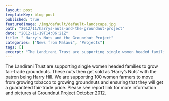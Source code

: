 ```yaml
---
layout: post
templateKey: blog-post
published: true
featuredImage: /img/default/default-landscape.jpg
path: "2012/11/harrys-nuts-and-the-groundnut-project"
date: "2012-11-19T14:06:21Z"
title: " Harry's Nuts and the Groundnut Project"
categories: ["News from Malawi", "Projects"]
tags: []
excerpt: "The Landirani Trust are supporting single women headed families to grow fair-trade groundnuts. Thes..."
---
```


The Landirani Trust are supporting single women headed families to grow fair-trade groundnuts. These nuts then get sold as ‘Harry’s Nuts’ with the patron being Harry Hill. We are supporting 100 women farmers to move from growing tobacco to growing groundnuts and ensuring that they will get a guaranteed fair-trade price. Please see report link for more information and pictures at [Groundnut Project October 2012](https://f000.backblazeb2.com/file/avm-wp-uploads/2012/11/Groundnut-Project-October-2012.docx).
